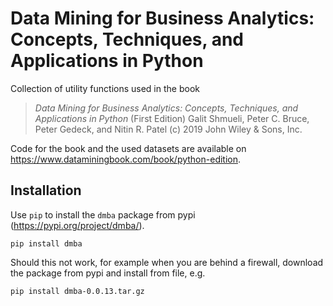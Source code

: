 # Data Mining for Business Analytics: Concepts, Techniques, and  Applications in Python

Collection of utility functions used in the book

> _Data Mining for Business Analytics: Concepts, Techniques, and Applications in Python_ (First Edition) 
> Galit Shmueli, Peter C. Bruce, Peter Gedeck, and Nitin R. Patel
> (c) 2019 John Wiley & Sons, Inc. 

Code for the book and the used datasets are available on https://www.dataminingbook.com/book/python-edition.


## Installation
Use `pip` to install the `dmba` package from pypi (https://pypi.org/project/dmba/).
```
pip install dmba
```
Should this not work, for example when you are behind a firewall, download the package from pypi and install from file, e.g.
```
pip install dmba-0.0.13.tar.gz 
```
